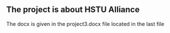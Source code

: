 ## The project is about HSTU Alliance
The docx is given in the project3.docx file located in the last file
